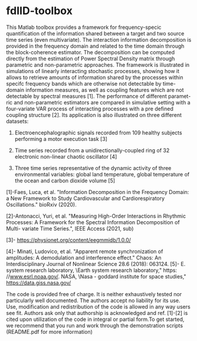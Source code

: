 # fdIID-toolbox
This Matlab toolbox provides a framework for frequency-specic quantification of the information shared between a target and two source time series (even multivariate). 
The interaction information decomposition is provided in the frequency domain and related to the time domain through the block-coherence
estimator. The decomposition can be computed directly from the estimation
of Power Spectral Density matrix through parametric and non-parametric approaches.
The framework is illustrated in simulations of linearly interacting stochastic
processes, showing how it allows to retrieve amounts of information shared by
the processes within specifc frequency bands which are otherwise not detectable
by time-domain information measures, as well as coupling features which are
not detectable by spectral measures [1]. The performance of different paramet-
ric and non-parametric estimators are compared in simulative setting with a
four-variate VAR process of interacting processes with a pre defined coupling
structure [2]. Its application is also illustrated on three different datasets:

1)  Electroencephalographic signals recorded from 109 healthy subjects performing a motor execution task [3]

2) Time series recorded from a unidirectionally-coupled ring of 32 electronic non-linear chaotic oscillator [4]

3) Three time series representative of the dynamic activity of three environmental variables: global land temperature, global temperature of the
ocean and carbon dioxide volume [5]

[1]-Faes, Luca, et al. "Information Decomposition in the Frequency Domain:
a New Framework to Study Cardiovascular and Cardiorespiratory Oscillations."
bioRxiv (2020).

[2]-Antonacci, Yuri, et al. "Measuring High-Order Interactions in Rhythmic
Processes: A Framework for the Spectral Information Decomposition of Multi-
variate Time Series.", IEEE Access (2021, sub)

[3]- https://physionet.org/content/eegmmidb/1.0.0/

[4]- Minati, Ludovico, et al. "Apparent remote synchronization of amplitudes:
A demodulation and interference effect." Chaos: An Interdisciplinary Journal
of Nonlinear Science 28.6 (2018): 063124.
[5]- E. system research laboratory, \Earth system research laboratory," https:
//www.esrl.noaa.gov/. NASA, \Nasa - goddard institute for space studies,"
https://data.giss.nasa.gov/

The code is provided free of charge. It is neither exhaustively tested nor
particularly well documented. The authors accept no liability for its use. Use,
modification and redistribution of the code is allowed in any way users see fit.
Authors ask only that authorship is acknowledged and ref. [1]-[2] is cited upon
utilization of the code in integral or partial form.To get started, we recommend
that you run and work through the demonstration scripts (README.pdf for more information)
